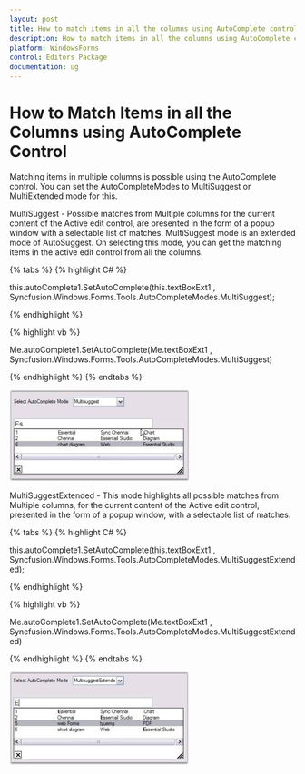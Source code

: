 ```yaml
---
layout: post
title: How to match items in all the columns using AutoComplete control | WindowsForms | Syncfusion
description: How to match items in all the columns using AutoComplete control
platform: WindowsForms
control: Editors Package
documentation: ug
---
```


# How to Match Items in all the Columns using AutoComplete Control

Matching items in multiple columns is possible using the AutoComplete control. You can set the AutoCompleteModes to MultiSuggest or MultiExtended mode for this.

MultiSuggest - Possible matches from Multiple columns for the current content of the Active edit control, are presented in the form of a popup window with a selectable list of matches. MultiSuggest mode is an extended mode of AutoSuggest. On selecting this mode, you can get the matching items in the active edit control from all the columns. 

{% tabs %}
{% highlight C# %}

this.autoComplete1.SetAutoComplete(this.textBoxExt1 , Syncfusion.Windows.Forms.Tools.AutoCompleteModes.MultiSuggest);

{% endhighlight %}

{% highlight vb %}

Me.autoComplete1.SetAutoComplete(Me.textBoxExt1 , Syncfusion.Windows.Forms.Tools.AutoCompleteModes.MultiSuggest)

{% endhighlight %}
{% endtabs %}

 ![](FAQ_images/Overview_img36.jpeg)

MultiSuggestExtended - This mode highlights all possible matches from Multiple columns, for the current content of the Active edit control, presented in the form of a popup window, with a selectable list of matches.

{% tabs %}
{% highlight C# %}

this.autoComplete1.SetAutoComplete(this.textBoxExt1 , Syncfusion.Windows.Forms.Tools.AutoCompleteModes.MultiSuggestExtended);

{% endhighlight %}

{% highlight vb %}

Me.autoComplete1.SetAutoComplete(Me.textBoxExt1 , Syncfusion.Windows.Forms.Tools.AutoCompleteModes.MultiSuggestExtended)

{% endhighlight %}
{% endtabs %}

![](FAQ_images/Overview_img37.jpeg) 
